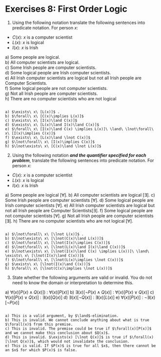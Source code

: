 # Exercises 8: First Order Logic
1. Using the following notation translate the following sentences into predicate notation. For person $x$:

- $C(x)$: $x$ is a computer scientist
- $L(x)$: $x$ is logical
- $I(x)$: $x$ is Irish

a) Some people are logical.  
b) All computer scientists are logical.  
c) Some Irish people are computer scientists.  
d) Some logical people are Irish computer scientists.  
e) All Irish computer scientists are logical but not all Irish people are Computer Scientists.  
f) Some logical people are not computer scientists.  
g) Not all Irish people are computer scientists.  
h) There are no computer scientists who are not logical

```{dropdown} **Solutions**

a) $\exists\ x\ [L(x)]$ . 
b) $\forall\ x\ [C(x)\implies L(x)]$  
c) $\exists\ x\ [I(x)\land C(x)]$  
d) $\exists\ x\ [L(x)\land I(x)\land C(x)]$  
e) $\forall\ x\ [I(x)\land C(x) \implies L(x)]\ \land\ \lnot\forall\ x\ [I(x)\implies C(x)]$    
f) $\exists\ x\ [L(x)\land \lnot C(x)]$  
g) $\lnot\forall\ x\ [I(x)\implies C(x)]$  
h) $\lnot\exists\ x\ [C(x)\land \lnot L(x)]$  
```

2. Using the following notation ***and the quantifier specified for each problem***, translate the following sentences into predicate notation. For person $x$:

- $C(x)$: $x$ is a computer scientist
- $L(x)$: $x$ is logical
- $I(x)$: $x$ is Irish

a) Some people are logical [$\forall$].
b) All computer scientists are logical [$\exists$].
c) Some Irish people are computer scientists [$\forall$].
d) Some logical people are Irish computer scientists [$\forall$].
e) All Irish computer scientists are logical but not all Irish people are Computer Scientists[$\exists$].
f) Some logical people are not computer scientists [$\forall$].
g) Not all Irish people are computer scientists [$\exists$].
h) There are no computer scientists who are not logical [$\forall$].

```{dropdown} **Solutions**

a) $\lnot\forall\ x\ [\lnot L(x)]$ . 
b) $\lnot\exists\ x\ [\lnot(C(x)\land L(x))]$  
c) $\lnot\forall\ x\ [\lnot(I(x)\implies C(x))]$  
d) $\lnot\forall\ x\ [\lnot(L(x)\land I(x)\land C(x))]$  
e) $\lnot\exists\ x\ [\lnot(I(x)\land C(x) \implies L(x))]\ \land\ \exists\ x\ [\lnot(I(x)\land C(x))]$    
f) $\lnot\forall\ x\ [\lnot(L(x)\implies \lnot C(x))]$  
g) $\exists\ x\ [\lnot(I(x)\and C(x))]$  
h) $\forall\ x\ [\lnot(C(x)\implies \lnot L(x))]$
```
3. State whether the following arguments are valid or invalid. You do not need to know the domain or interpretation to determine this.

a) $\forall(x) [P(x)\land Q(x)])\ :\ \forall(x) [P(x)]$
b) $\exists(x) [\lnot P(x)\land Q(x)]\ :\ \forall (x) [P(x)\lor Q(x)]$
c) $\forall(x) [P(x)\lor Q(x)]\ :\ \exists(x) [Q(x)]$
d) $\exists(x) [\lnot Q(x)]\ :\ \exists(x) [L(x)]$
e) $\forall(x) [P(x)]\ :\ \lnot\exists(x)[\lnot P(x)]$

```{dropdown} **Solutions**

a) This is a valid argument, by $\land$-elimination.
b) This is invalid. We cannot conclude anything about what is true $\forall(x)$ from this premise.
c) This is invalid. The premise could be true if $\forall(x)[P(x)]$ and we cannot make this conclusion about $Q(x)$.
d) This is invalid. $\exists(x) [\lnot Q(x)]$ is true if $\forall(x) [\lnot Q(x)]$, which would not invalidate the conclusion.
e) This is valid. If $P(x)$ is true for all $x$, then there cannot be an $x$ for which $P(x)$ is false.
```
